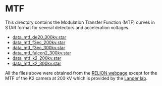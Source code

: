 # MTF

This directory contains the Modulation Transfer Function (MTF) curves in STAR format for several detectors and acceleration voltages.

* [data_mtf_de20_300kv.star](data_mtf_de20_300kv.star)  
* [data_mtf_f3ec_200kv.star](data_mtf_f3ec_200kv.star)  
* [data_mtf_f3ec_300kv.star](data_mtf_f3ec_300kv.star)  
* [data_mtf_falcon2_300kv.star](data_mtf_falcon2_300kv.star)  
* [data_mtf_k2_200kv.star](data_mtf_k2_200kv.star)  
* [data_mtf_k2_300kv.star](data_mtf_k2_300kv.star)

All the files above were obtained from the [RELION webpage](https://www3.mrc-lmb.cam.ac.uk/relion/index.php/FAQs#Where_can_I_find_MTF_curves_for_typical_detectors.3F) except for the MTF of the K2 camera at 200 kV which is provided by the [Lander lab](http://www.lander-lab.com/downloads/mtf-k2-200kev.star).

